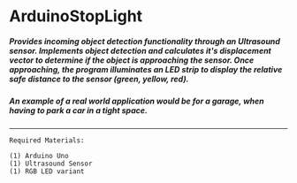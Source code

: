 # ArduinoStopLight

##### Provides incoming object detection functionality through an Ultrasound sensor. Implements object detection and calculates it's displacement vector to determine if the object is approaching the sensor. Once approaching, the program illuminates an LED strip to display the relative safe distance to the sensor (green, yellow, red).

##### An example of a real world application would be for a garage, when having to park a car in a tight space.  
---

    Required Materials:

    (1) Arduino Uno  
    (1) Ultrasound Sensor  
    (1) RGB LED variant
